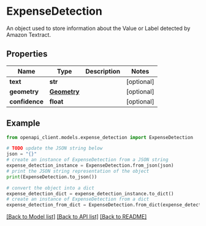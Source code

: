 # ExpenseDetection

An object used to store information about the Value or Label detected by Amazon Textract.

## Properties

Name | Type | Description | Notes
------------ | ------------- | ------------- | -------------
**text** | **str** |  | [optional] 
**geometry** | [**Geometry**](Geometry.md) |  | [optional] 
**confidence** | **float** |  | [optional] 

## Example

```python
from openapi_client.models.expense_detection import ExpenseDetection

# TODO update the JSON string below
json = "{}"
# create an instance of ExpenseDetection from a JSON string
expense_detection_instance = ExpenseDetection.from_json(json)
# print the JSON string representation of the object
print(ExpenseDetection.to_json())

# convert the object into a dict
expense_detection_dict = expense_detection_instance.to_dict()
# create an instance of ExpenseDetection from a dict
expense_detection_from_dict = ExpenseDetection.from_dict(expense_detection_dict)
```
[[Back to Model list]](../README.md#documentation-for-models) [[Back to API list]](../README.md#documentation-for-api-endpoints) [[Back to README]](../README.md)


